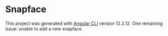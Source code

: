 # Snapface

This project was generated with [Angular CLI](https://github.com/angular/angular-cli) version 12.2.12.
One remaining issue: unable to add a new snapface
